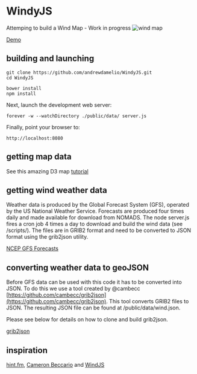 # WindyJS
Attemping to build a Wind Map  - Work in progress
![wind map](http://i.imgur.com/EB9kRoA.png?1)

[Demo](http://wind.graphics)


building and launching
----------------------

    git clone https://github.com/andrewdamelio/WindyJS.git
    cd WindyJS

    bower install
    npm install


Next, launch the development web server:

    forever -w --watchDirectory ./public/data/ server.js


Finally, point your browser to:

    http://localhost:8080

getting map data
----------------

See this amazing D3 map [tutorial](http://bost.ocks.org/mike/map/)


getting wind weather data
--------------------

Weather data is produced by the Global Forecast System (GFS), operated by the
US National Weather Service. Forecasts are produced four times daily and made
available for download from NOMADS. The node server.js fires a cron job 4 times
a day to download and build the wind data (see /scripts/). The files are in GRIB2 format and need to
be converted to JSON format using the grib2json utility.

[NCEP GFS Forecasts](http://nomads.ncep.noaa.gov/cgi-bin/filter_gfs_1p00.pl)


converting weather data to geoJSON
--------------------

Before GFS data can be used with this code it has to be converted into JSON.
To do this we use a tool created by @cambecc [https://github.com/cambecc/grib2json](https://github.com/cambecc/grib2json).
This tool converts GRIB2 files to JSON. The resulting JSON file can be found at /public/data/wind.json.

Please see below for details on how to clone and build grib2json.

[grib2json](https://github.com/cambecc/grib2json)


inspiration
-----------

[hint.fm](http://hint.fm/wind/), [Cameron Beccario](https://github.com/cambecc) and [WindJS](https://github.com/Esri/wind-js)
